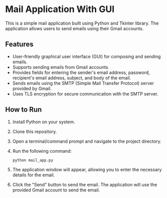 
# Mail Application With GUI

This is a simple mail application built using Python and Tkinter library. The application allows users to send emails using their Gmail accounts.

## Features

- User-friendly graphical user interface (GUI) for composing and sending emails.
- Supports sending emails from Gmail accounts.
- Provides fields for entering the sender's email address, password, recipient's email address, subject, and body of the email.
- Sends emails using the SMTP (Simple Mail Transfer Protocol) server provided by Gmail.
- Uses TLS encryption for secure communication with the SMTP server.

## How to Run

1. Install Python on your system.
2. Clone this repository.
3. Open a terminal/command prompt and navigate to the project directory.
4. Run the following command:

   ```
   python mail_app.py
   ```

5. The application window will appear, allowing you to enter the necessary details for the email.
6. Click the "Send" button to send the email. The application will use the provided Gmail account to send the email.

